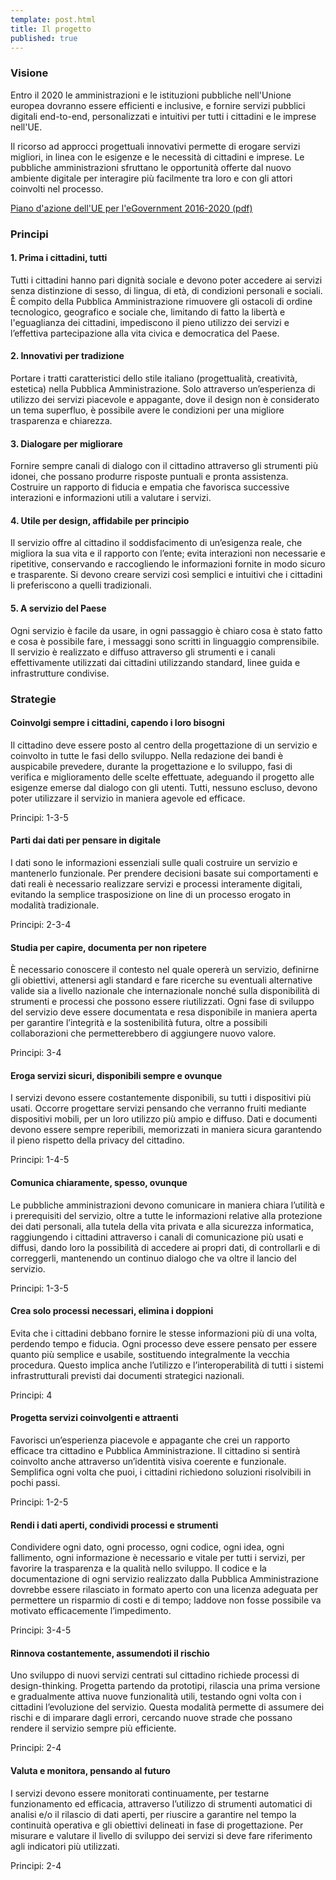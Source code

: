 ```yaml
---
template: post.html
title: Il progetto
published: true
---
```


### Visione

Entro il 2020 le amministrazioni e le istituzioni pubbliche nell'Unione europea dovranno essere efficienti e inclusive, e fornire servizi pubblici digitali end-to-end, personalizzati e intuitivi per tutti i cittadini e le imprese nell'UE.

Il ricorso ad approcci progettuali innovativi permette di erogare servizi migliori, in linea con le esigenze e le necessità di cittadini e imprese. Le pubbliche amministrazioni sfruttano le opportunità offerte dal nuovo ambiente digitale per interagire più facilmente tra loro e con gli attori coinvolti nel processo.

[Piano d'azione dell'UE per l'eGovernment 2016-2020 (pdf)](http://doc989.consiglioveneto.it/oscc/resources/1-2016-179-IT-F1-1.pdf)

<!--
### Principi

1. Prima i cittadini, tutti
2. Innovativi per tradizione
3. Dialogare per migliorare
4. Utile per design, affidabile per principio
5. A servizio del Paese

### Strategie

- Coinvolgi sempre i cittadini, capendo i loro bisogni
- Parti dai dati per pensare in digitale
- Studia per capire, documenta per non ripetere
- Eroga servizi sicuri, disponibili sempre e ovunque
- Comunica chiaramente, spesso, ovunque
- Crea solo processi necessari, elimina i doppioni
- Progetta servizi coinvolgenti e attraenti
- Rendi i dati aperti, condividi processi e strumenti
- Rinnova costantemente, assumendoti il rischio
- Valuta e monitora, pensando al futuro
-->

### Principi

#### 1. Prima i cittadini, tutti

Tutti i cittadini hanno pari dignità sociale e devono poter accedere ai servizi senza distinzione di sesso, di lingua, di età, di condizioni personali e sociali. È compito della Pubblica Amministrazione rimuovere gli ostacoli di ordine tecnologico, geografico e sociale che, limitando di fatto la libertà e l'eguaglianza dei cittadini, impediscono il pieno utilizzo dei servizi e l’effettiva partecipazione alla vita civica e democratica del Paese.

#### 2. Innovativi per tradizione

Portare i tratti caratteristici dello stile italiano (progettualità, creatività, estetica) nella Pubblica Amministrazione. Solo attraverso un’esperienza di utilizzo dei servizi piacevole e appagante, dove il design non è considerato un tema superfluo, è possibile avere le condizioni per una migliore trasparenza e chiarezza.

#### 3. Dialogare per migliorare
Fornire sempre canali di dialogo con il cittadino attraverso gli strumenti più idonei, che possano produrre risposte puntuali e pronta assistenza. Costruire un rapporto di fiducia e empatia che favorisca successive interazioni e informazioni utili a valutare i servizi.

#### 4. Utile per design, affidabile per principio
Il servizio offre al cittadino il soddisfacimento di un’esigenza reale, che migliora la sua vita e il rapporto con l’ente; evita interazioni non necessarie e ripetitive, conservando e raccogliendo le informazioni fornite in modo sicuro e trasparente. Si devono creare servizi così semplici e intuitivi che i cittadini li preferiscono a quelli tradizionali.

#### 5. A servizio del Paese
Ogni servizio è facile da usare, in ogni passaggio è chiaro cosa è stato fatto e cosa è possibile fare, i messaggi sono scritti in linguaggio comprensibile. Il servizio è realizzato e diffuso attraverso gli strumenti e i canali effettivamente utilizzati dai cittadini utilizzando standard, linee guida e infrastrutture condivise.

### Strategie

#### Coinvolgi sempre i cittadini, capendo i loro bisogni

Il cittadino deve essere posto al centro della progettazione di un servizio e coinvolto in tutte le fasi dello sviluppo. Nella redazione dei bandi è auspicabile prevedere, durante la progettazione e lo sviluppo, fasi di verifica e miglioramento delle scelte effettuate, adeguando il progetto alle esigenze emerse dal dialogo con gli utenti. Tutti, nessuno escluso, devono poter utilizzare il servizio in maniera agevole ed efficace.

Principi: 1-3-5

#### Parti dai dati per pensare in digitale

I dati sono le informazioni essenziali sulle quali costruire un servizio e mantenerlo funzionale. Per prendere decisioni basate sui comportamenti e dati reali è necessario realizzare servizi e processi interamente digitali, evitando la semplice trasposizione on line di un processo erogato in modalità tradizionale.

Principi: 2-3-4

#### Studia per capire, documenta per non ripetere

È necessario conoscere il contesto nel quale opererà un servizio, definirne gli obiettivi, attenersi agli standard e fare ricerche su eventuali alternative valide sia a livello nazionale che internazionale nonché sulla disponibilità di strumenti e processi che possono essere riutilizzati. Ogni fase di sviluppo del servizio deve essere documentata e resa disponibile in maniera aperta per garantire l’integrità e la sostenibilità futura, oltre a possibili collaborazioni che permetterebbero di aggiungere nuovo valore.

Principi: 3-4

#### Eroga servizi sicuri, disponibili sempre e ovunque

I servizi devono essere costantemente disponibili, su tutti i dispositivi più usati. Occorre progettare servizi pensando che verranno fruiti mediante dispositivi mobili, per un loro utilizzo più ampio e diffuso. Dati e documenti devono essere sempre reperibili, memorizzati in maniera sicura garantendo il pieno rispetto della privacy del cittadino.

Principi: 1-4-5

#### Comunica chiaramente, spesso, ovunque

Le pubbliche amministrazioni devono comunicare in maniera chiara l’utilità e i prerequisiti del servizio, oltre a tutte le informazioni relative alla protezione dei dati personali, alla tutela della vita privata e alla sicurezza informatica, raggiungendo i cittadini attraverso i canali di comunicazione più usati e diffusi, dando loro la possibilità di accedere ai propri dati, di controllarli e di correggerli, mantenendo un continuo dialogo che va oltre il lancio del servizio.

Principi: 1-3-5

#### Crea solo processi necessari, elimina i doppioni

Evita che i cittadini debbano fornire le stesse informazioni più di una volta, perdendo tempo e fiducia. Ogni processo deve essere pensato per essere quanto più semplice e usabile, sostituendo integralmente la vecchia procedura. Questo implica anche l’utilizzo e l’interoperabilità di tutti i sistemi infrastrutturali previsti dai documenti strategici nazionali.

Principi: 4

#### Progetta servizi coinvolgenti e attraenti

Favorisci un’esperienza piacevole e appagante che crei un rapporto efficace tra cittadino e Pubblica Amministrazione. Il cittadino si sentirà coinvolto anche attraverso un’identità visiva coerente e funzionale. Semplifica ogni volta che puoi, i cittadini richiedono soluzioni risolvibili in pochi passi.

Principi: 1-2-5

#### Rendi i dati aperti, condividi processi e strumenti

Condividere ogni dato, ogni processo, ogni codice, ogni idea, ogni fallimento, ogni informazione è necessario e vitale per tutti i servizi, per favorire la trasparenza e la qualità nello sviluppo. Il codice e la documentazione di ogni servizio realizzato dalla Pubblica Amministrazione dovrebbe essere rilasciato in formato aperto con una licenza adeguata per permettere un risparmio di costi e di tempo; laddove non fosse possibile va motivato efficacemente l’impedimento.

Principi: 3-4-5

#### Rinnova costantemente, assumendoti il rischio

Uno sviluppo di nuovi servizi centrati sul cittadino richiede processi di design-thinking. Progetta partendo da prototipi, rilascia una prima versione e gradualmente attiva nuove funzionalità utili, testando ogni volta con i cittadini l’evoluzione del servizio. Questa modalità permette di assumere dei rischi e di imparare dagli errori, cercando nuove strade che possano rendere il servizio sempre più efficiente.

Principi: 2-4

#### Valuta e monitora, pensando al futuro

I servizi devono essere monitorati continuamente, per testarne funzionamento ed efficacia, attraverso l’utilizzo di strumenti automatici di analisi e/o il rilascio di dati aperti, per riuscire a garantire nel tempo la continuità operativa e gli obiettivi delineati in fase di progettazione. Per misurare e valutare il livello di sviluppo dei servizi si deve fare riferimento agli indicatori più utilizzati.

Principi: 2-4
